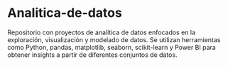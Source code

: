 # Analitica-de-datos
Repositorio con proyectos de analítica de datos enfocados en la exploración, visualización y modelado de datos. Se utilizan herramientas como Python, pandas, matplotlib, seaborn, scikit-learn y Power BI para obtener insights a partir de diferentes conjuntos de datos.
